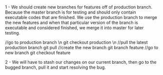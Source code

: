 1 - We should create new branches for features off of production branch. Because the master branch is for testing and should only contain executable codes that are finished.
We use the production branch to merge the new features and when that particular version of the branch is executable and considered finished, we merge it into master for later testing.

//go to production branch \n
git checkout production \n
//pull the latest production branch
git pull
//create the new branch
git branch feature
//go to new branch
git checkout feature

2 - We will have to stash our changes on our current branch, then go to the bugged branch, pull it and start resolving the bug. 